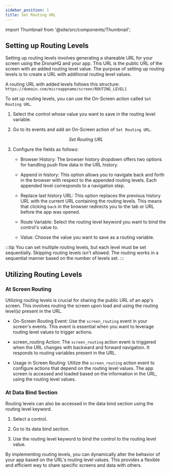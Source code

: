 ```yaml
---
sidebar_position: 1
title: Set Routing URL
---
```


import Thumbnail from '@site/src/components/Thumbnail';

## Setting up Routing Levels

Setting up routing levels involves generating a shareable URL for your screen using the DronaHQ and your app. This URL is the public URL of the screen with an added routing level value. The purpose of setting up routing levels is to create a URL with additional routing level values.

A routing URL with added levels follows this structure: `https://domain.com/microappname/screen/ROUTING_LEVEL1`

To set up routing levels, you can use the On-Screen action called `Set Routing URL`.

1. Select the control whose value you want to save in the routing level variable.

2. Go to its events and add an On-Screen action of `Set Routing URL`.

<figure>
<Thumbnail src="/img/reference/actionflow-blocks/set-routing-level/set-routing-level.png" alt="Set Routing URL" />
<figcaption align='center'><i>Set Routing URL</i></figcaption>
</figure>  

3. Configure the fields as follows:

   - Browser History: The browser history dropdown offers two options for handling push flow data in the URL history.
   
   - Append in history: This option allows you to navigate back and forth in the browser with respect to the appended routing levels. Each appended level corresponds to a navigation step.
   
   - Replace last history URL: This option replaces the previous history URL with the current URL containing the routing levels. This means that clicking `back` in the browser redirects you to the tab or URL before the app was opened.

   - Route Variable: Select the routing level keyword you want to bind the control's value to.
   
   - Value: Choose the value you want to save as a routing variable.
   


:::tip
You can set multiple routing levels, but each level must be set sequentially. Skipping routing levels isn't allowed. The routing works in a sequential manner based on the number of levels set.
:::

## Utilizing Routing Levels

### At Screen Routing

Utilizing routing levels is crucial for sharing the public URL of an app's screen. This involves routing the screen upon load and using the routing level(s) present in the URL.

- On-Screen Routing Event: Use the `screen_routing` event in your screen's events. This event is essential when you want to leverage routing level values to trigger actions.

- screen_routing Action: The `screen_routing` action event is triggered when the URL changes with backward and forward navigation. It responds to routing variables present in the URL.

- Usage in Screen Routing: Utilize the `screen_routing` action event to configure actions that depend on the routing level values. The app screen is accessed and loaded based on the information in the URL, using the routing level values.

<figure>
<Thumbnail src="/img/reference/actionflow-blocks/set-routing-level/preview.gif" alt="Set Routing URL" />
</figure>  

### At Data Bind Section

Routing levels can also be accessed in the data bind section using the routing level keyword.

1. Select a control.

2. Go to its data bind section.

3. Use the routing level keyword to bind the control to the routing level value.

By implementing routing levels, you can dynamically alter the behavior of your app based on the URL's routing level values. This provides a flexible and efficient way to share specific screens and data with others.
